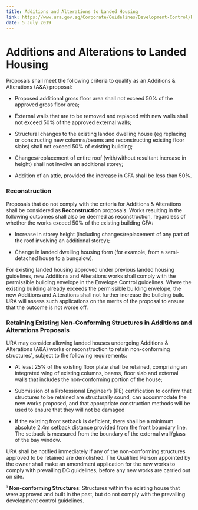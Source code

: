 ```yaml
---
title: Additions and Alterations to Landed Housing
link: https://www.ura.gov.sg/Corporate/Guidelines/Development-Control/Residential/Bungalows/AA-Landed-Housing
date: 5 July 2019
---
```


# Additions and Alterations to Landed Housing



Proposals shall meet the following criteria to qualify as an Additions & Alterations (A&A) proposal:



- Proposed additional gross floor area shall not exceed 50% of the approved gross floor area;

- External walls that are to be removed and replaced with new walls shall not exceed 50% of the approved external walls;

- Structural changes to the existing landed dwelling house (eg replacing or constructing new columns/beams and reconstructing existing floor slabs) shall not exceed 50% of existing building;

- Changes/replacement of entire roof (with/without resultant increase in height) shall not involve an additional storey;

- Addition of an attic, provided the increase in GFA shall be less than 50%.



### **Reconstruction**



Proposals that do not comply with the criteria for Additions & Alterations shall be considered as **Reconstruction** proposals. Works resulting in the following outcomes shall also be deemed as reconstruction, regardless of whether the works exceed 50% of the existing building GFA:



- Increase in storey height (including changes/replacement of any part of the roof involving an additional storey);

- Change in landed dwelling housing form (for example, from a semi-detached house to a bungalow).



For existing landed housing approved under previous landed housing guidelines, new Additions and Alterations works shall comply with the permissible building envelope in the Envelope Control guidelines. Where the existing building already exceeds the permissible building envelope, the new Additions and Alterations shall not further increase the building bulk. URA will assess such applications on the merits of the proposal to ensure that the outcome is not worse off.



### Retaining Existing Non-Conforming Structures in Additions and Alterations Proposals



URA may consider allowing landed houses undergoing Additions & Alterations (A&A) works or reconstruction to retain non-conforming structures¹, subject to the following requirements:



- At least 25% of the existing floor plate shall be retained, comprising an integrated wing of existing columns, beams, floor slab and external walls that includes the non-conforming portion of the house;

- Submission of a Professional Engineer’s (PE) certification to confirm that structures to be retained are structurally sound, can accommodate the new works proposed, and that appropriate construction methods will be used to ensure that they will not be damaged

- If the existing front setback is deficient, there shall be a minimum absolute 2.4m setback distance provided from the front boundary line. The setback is measured from the boundary of the external wall/glass of the bay window.



URA shall be notified immediately if any of the non-conforming structures approved to be retained are demolished. The Qualified Person appointed by the owner shall make an amendment application for the new works to comply with prevailing DC guidelines, before any new works are carried out on site.



¹ **Non-conforming Structures**: Structures within the existing house that were approved and built in the past, but do not comply with the prevailing development control guidelines.




